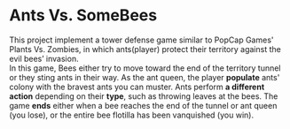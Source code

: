 # Ants Vs. SomeBees
This project implement a tower defense game similar to PopCap Games' Plants Vs. Zombies, in which ants(player) protect their territory against the evil bees’ invasion.   
In this game, Bees either try to move toward the end of the territory tunnel or they sting ants in their way. As the ant queen, the player **populate** ants' colony with the bravest ants you can muster. Ants perform **a different action** depending on their **type**, such as throwing leaves at the bees. The game **ends** either when a bee reaches the end of the tunnel or ant queen (you lose), or the entire bee flotilla has been vanquished (you win).
